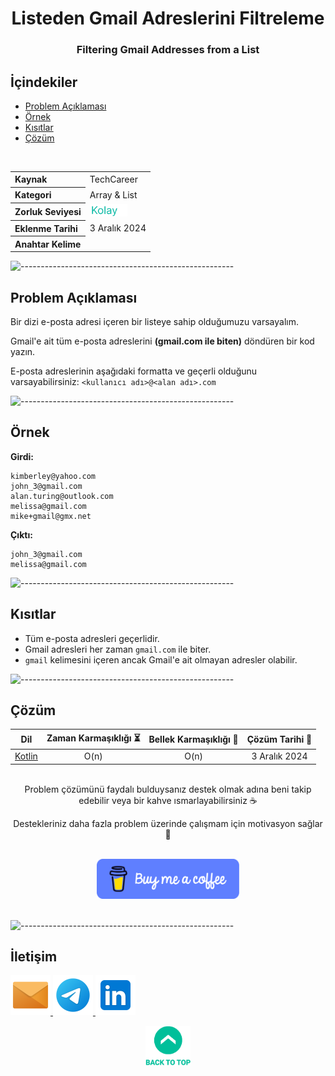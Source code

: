 <h1 align="center">
Listeden Gmail Adreslerini Filtreleme<a name="article-top"></a>
</h1>
<h3 align="center">Filtering Gmail Addresses from a List</h3>

## İçindekiler

- [Problem Açıklaması](#problem-açıklaması)
- [Örnek](#örnek)
- [Kısıtlar](#kısıtlar)
- [Çözüm](#çözüm)

<br>

<table>
  <tr>
    <th style="text-align: left; font-weight: bold;">Kaynak</th>
    <td style="text-align: left;">TechCareer</td>
  </tr>
  <tr>
    <th style="text-align: left; font-weight: bold;">Kategori</th>
    <td style="text-align: left;">Array & List</td>
  </tr>
  <tr>
    <th style="text-align: left; font-weight: bold;">Zorluk Seviyesi</th>
    <td style="text-align: left;"> <img src="../0) İçerik Resources/Zorluk Seviyeleri/Kolay.png" alt="Kolay" height="20"/> </td>
  </tr>
  <tr>
    <th style="text-align: left; font-weight: bold;">Eklenme Tarihi</th>
    <td style="text-align: left;">3 Aralık 2024</td>
  </tr>
    <tr>
    <th style="text-align: left; font-weight: bold;">Anahtar Kelime</th>
    <td style="text-align: left;"></td>
  </tr>
</table>


![-----------------------------------------------------](../../Readme%20Resources/Çizgi.png)

## Problem Açıklaması 

Bir dizi e-posta adresi içeren bir listeye sahip olduğumuzu varsayalım.

Gmail'e ait tüm e-posta adreslerini **(gmail.com ile biten)** döndüren bir kod yazın.

E-posta adreslerinin aşağıdaki formatta ve geçerli olduğunu varsayabilirsiniz: `<kullanıcı adı>@<alan adı>.com`

![-----------------------------------------------------](../../Readme%20Resources/Çizgi.png)

## Örnek

**Girdi:**
```
kimberley@yahoo.com  
john_3@gmail.com  
alan.turing@outlook.com  
melissa@gmail.com  
mike+gmail@gmx.net  
```

**Çıktı:**
```
john_3@gmail.com  
melissa@gmail.com  
```


![-----------------------------------------------------](../../Readme%20Resources/Çizgi.png)

## Kısıtlar

- Tüm e-posta adresleri geçerlidir.
- Gmail adresleri her zaman `gmail.com` ile biter.
- `gmail` kelimesini içeren ancak Gmail'e ait olmayan adresler olabilir.


![-----------------------------------------------------](../../Readme%20Resources/Çizgi.png)

## Çözüm

<table>
  <thead>
    <tr>
      <th>Dil</th>
      <th>Zaman Karmaşıklığı ⏳</th>
      <th>Bellek Karmaşıklığı 🧠</th>
      <th>Çözüm Tarihi 📅</th>
    </tr>
  </thead>
  <tbody>
    <tr>
      <td> <a href="./Kotlin.kt" target="_blank">Kotlin</a> </td>
      <td align="center">O(n)</td>
      <td align="center">O(n)</td>
      <td align="center">3 Aralık 2024</td>
    </tr>
  </tbody>
</table>

<br>

<div align="center">
Problem çözümünü faydalı bulduysanız destek olmak adına beni takip edebilir veya bir kahve ısmarlayabilirsiniz ☕

Destekleriniz daha fazla problem üzerinde çalışmam için motivasyon sağlar 🚀
</div>

<br>

<div align="center">
  <a href="https://buymeacoffee.com/mustafatoktas" target="_blank"> <img src="../../Readme Resources/İletişim/Buy Me a Coffee.png" alt="Buy Me a Coffee" height="64"/> </a>
</div>

<br>


![-----------------------------------------------------](../../Readme%20Resources/Çizgi.png)

## İletişim

<a href="mailto:info@mustafatoktas.com"              target="_blank"> <img src="../../Readme Resources/İletişim/Mail.png"     alt="Mail"     width="64"/> </a>
<a href="https://t.me/mustafatoktas00"               target="_blank"> <img src="../../Readme Resources/İletişim/Telegram.png" alt="Telegram" width="64"/> </a>
<a href="https://www.linkedin.com/in/mustafatoktas/" target="_blank"> <img src="../../Readme Resources/İletişim/LinkedIn.png" alt="LinkedIn" width="64"/> </a>

<p align="center">
  <a href="#article-top"> <img src="../../Readme Resources/Back to Top.png" alt="Back to Top" height="64"/> </a>
</p>